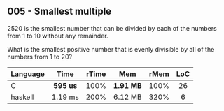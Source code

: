 005 - Smallest multiple
-----------------------

2520 is the smallest number that can be divided by each of the numbers from 1
to 10 without any remainder.

What is the smallest positive number that is evenly divisible by all of the
numbers from 1 to 20?

Language | Time | rTime | Mem | rMem | LoC
--- | :---: | :---: | :---: | :---: | :---:
C | **595 us** | 100% | **1.91 MB** | 100% | 26
haskell | 1.19 ms | 200% | 6.12 MB | 320% | 6
